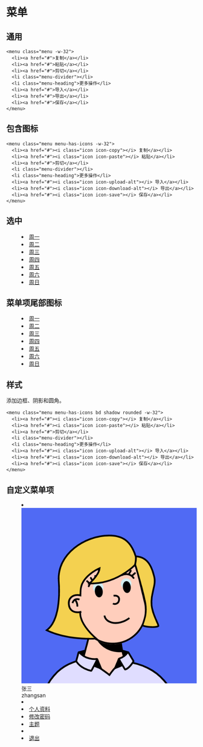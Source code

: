 # 菜单

## 通用

```html:example
<menu class="menu -w-32">
  <li><a href="#">复制</a></li>
  <li><a href="#">粘贴</a></li>
  <li><a href="#">剪切</a></li>
  <li class="menu-divider"></li>
  <li class="menu-heading">更多操作</li>
  <li><a href="#">导入</a></li>
  <li><a href="#">导出</a></li>
  <li><a href="#">保存</a></li>
</menu>
```

## 包含图标

```html:example
<menu class="menu menu-has-icons -w-32">
  <li><a href="#"><i class="icon icon-copy"></i> 复制</a></li>
  <li><a href="#"><i class="icon icon-paste"></i> 粘贴</a></li>
  <li><a href="#">剪切</a></li>
  <li class="menu-divider"></li>
  <li class="menu-heading">更多操作</li>
  <li><a href="#"><i class="icon icon-upload-alt"></i> 导入</a></li>
  <li><a href="#"><i class="icon icon-download-alt"></i> 导出</a></li>
  <li><a href="#"><i class="icon icon-save"></i> 保存</a></li>
</menu>
```

## 选中

<menu class="menu -w-32">
  <li><a href="#">周一</a></li>
  <li class="active"><a href="#">周二</a></li>
  <li class="active"><a href="#">周三</a></li>
  <li><a href="#">周四</a></li>
  <li class="active"><a href="#">周五</a></li>
  <li><a href="#">周六</a></li>
  <li><a href="#">周日</a></li>
</menu>

## 菜单项尾部图标

<menu class="menu -w-32">
  <li><a href="#">周一</a></li>
  <li class="active"><a href="#">周二 <i class="icon icon-check"></i></a></li>
  <li><a href="#">周三</a></li>
  <li><a href="#">周四</a></li>
  <li><a href="#">周五</a></li>
  <li><a href="#">周六</a></li>
  <li><a href="#">周日</a></li>
</menu>

## 样式

添加边框、阴影和圆角。

```html:example
<menu class="menu menu-has-icons bd shadow rounded -w-32">
  <li><a href="#"><i class="icon icon-copy"></i> 复制</a></li>
  <li><a href="#"><i class="icon icon-paste"></i> 粘贴</a></li>
  <li><a href="#">剪切</a></li>
  <li class="menu-divider"></li>
  <li class="menu-heading">更多操作</li>
  <li><a href="#"><i class="icon icon-upload-alt"></i> 导入</a></li>
  <li><a href="#"><i class="icon icon-download-alt"></i> 导出</a></li>
  <li><a href="#"><i class="icon icon-save"></i> 保存</a></li>
</menu>
```

## 自定义菜单项

<menu class="menu bd shadow rounded -w-36">
  <li class="row items-center gap-2">
    <div class="avatar circle flex-none"><img src="/lib/avatar/assets/avatar.png"></div>
    <div class="flex-auto">
      <div>张三</div>
      <div class="text-gray">zhangsan</div>
    </div>
  </li>
  <li class="menu-divider"></li>
  <li><a href="#">个人资料</a></li>
  <li><a href="#">修改密码</a></li>
  <li><a href="#">主题</a></li>
  <li class="menu-divider"></li>
  <li class="text-danger"><a href="#">退出</a></li>
</menu>

